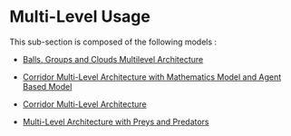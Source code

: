 # Multi-Level Usage

This sub-section is composed of the following models :

* [Balls, Groups and Clouds Multilevel Architecture](references#Balls,GroupsandClouds)

* [Corridor Multi-Level Architecture with Mathematics Model and Agent Based Model](references#Corridor(HybridvsABM))

* [Corridor Multi-Level Architecture](references#Corridor)

* [Multi-Level Architecture with Preys and Predators](references#Predators,PreysandShelters)

